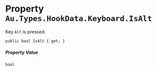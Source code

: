 # Property `Au.Types.HookData.Keyboard.IsAlt`

Key `Alt` is pressed.

```
public bool IsAlt { get; }
```

##### Property Value

`bool`